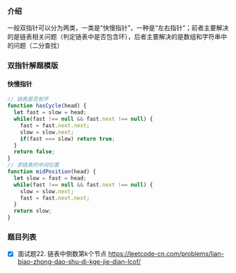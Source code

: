 ### 介绍
一般双指针可以分为两类，一类是“快慢指针”，一种是“左右指针”；前者主要解决的是链表相关问题（判定链表中是否包含环），后者主要解决的是数组和字符串中的问题（二分查找）


### 双指针解题模版

#### 快慢指针
```js
// 链表是否有环
function hasCycle(head) {
  let fast = slow = head;
  while(fast !== null && fast.next !== null) {
    fast = fast.next.next;
    slow = slow.next;
    if(fast === slow) return true;
  }
  return false;
}
// 求链表的中间位置
function midPosition(head) {
  let slow = fast = head;
  while(fast !== null && fast.next !== null) {
    slow = slow.next;
    fast = fast.next.next;
  }
  return slow;
}
```

### 题目列表
- [x] 面试题22. 链表中倒数第k个节点 https://leetcode-cn.com/problems/lian-biao-zhong-dao-shu-di-kge-jie-dian-lcof/